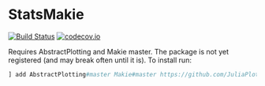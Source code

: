 # StatsMakie

[![Build Status](https://travis-ci.org/JuliaPlots/StatsMakie.jl.svg?branch=master)](https://travis-ci.org/JuliaPlots/StatsMakie.jl)
[![codecov.io](http://codecov.io/github/JuliaPlots/StatsMakie.jl/coverage.svg?branch=master)](http://codecov.io/github/JuliaPlots/StatsMakie.jl?branch=master)

Requires AbstractPlotting and Makie master. The package is not yet registered (and may break often until it is). To install run:

```julia
] add AbstractPlotting#master Makie#master https://github.com/JuliaPlots/StatsMakie.jl.git
```
